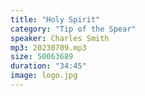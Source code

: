 ```yaml
---
title: "Holy Spirit"
category: "Tip of the Spear"
speaker: Charles Smith
mp3: 20230709.mp3
size: 50063689
duration: "34:45"
image: logo.jpg
---
```

